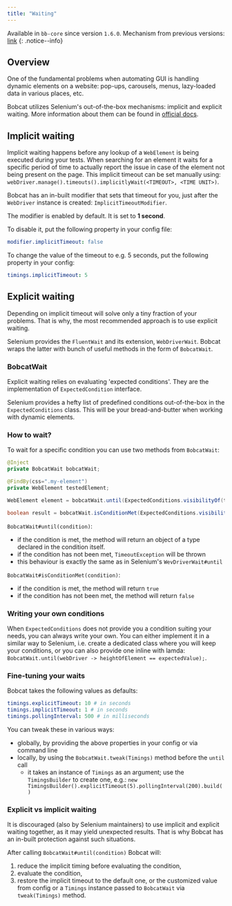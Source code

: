 ```yaml
---
title: "Waiting"
---
```


Available in `bb-core` since version `1.6.0`. Mechanism from previous versions: [link](https://github.com/wttech/bobcat/wiki/Explicit-Waits)
{: .notice--info}

## Overview
One of the fundamental problems when automating GUI is handling dynamic elements on a website: pop-ups, carousels, menus, lazy-loaded data in various places, etc.

Bobcat utilizes Selenium's out-of-the-box mechanisms: implicit and explicit waiting. More information about them can be found in [official docs](https://www.seleniumhq.org/docs/04_webdriver_advanced.jsp).  

## Implicit waiting

Implicit waiting happens before any lookup of a `WebElement` is being executed during your tests. When searching for an element it waits for a specific period of time to actually report the issue in case of the element not being present on the page.
This implicit timeout can be set manually using: `webDriver.manage().timeouts().implicitlyWait(<TIMEOUT>, <TIME UNIT>)`.

Bobcat has an in-built modifier that sets that timeout for you, just after the `WebDriver` instance is created: `ImplicitTimeoutModifier`.

The modifier is enabled by default. It is set to **1 second**.

To disable it, put the following property in your config file:
```yaml
modifier.implicitTimeout: false
```

To change the value of the timeout to e.g. 5 seconds, put the following property in your config:
```yaml
timings.implicitTimeout: 5
```

## Explicit waiting

Depending on implicit timeout will solve only a tiny fraction of your problems. That is why, the most recommended approach is to use explicit waiting.

Selenium provides the `FluentWait` and its extension, `WebDriverWait`. Bobcat wraps the latter with bunch of useful methods in the form of `BobcatWait`.

### BobcatWait

Explicit waiting relies on evaluating 'expected conditions'. They are the implementation of `ExpectedCondition` interface.

Selenium provides a hefty list of predefined conditions out-of-the-box in the `ExpectedConditions` class. This will be your bread-and-butter when working with dynamic elements.

### How to wait?

To wait for a specific condition you can use two methods from `BobcatWait`:

```java
@Inject
private BobcatWait bobcatWait;

@FindBy(css=".my-element")
private WebElement testedElement;

WebElement element = bobcatWait.until(ExpectedConditions.visibilityOf(testedElement));

boolean result = bobcatWait.isConditionMet(ExpectedConditions.visibilityOf(testedElement));
```

`BobcatWait#until(condition)`:
* if the condition is met, the method will return an object of a type declared in the condition itself.
* if the condition has not been met, `TimeoutException` will be thrown
* this behaviour is exactly the same as in Selenium's `WevDriverWait#until`

`BobcatWait#isConditionMet(condition)`:
* if the condition is met, the method will return `true`
* if the condition has not been met, the method will return `false` 

### Writing your own conditions

When `ExpectedConditions` does not provide you a condition suiting your needs, you can always write your own. You can either implement it in a similar way to Selenium, i.e. create a dedicated class where you will keep your conditions, or you can also provide one inline with lamda:
`BobcatWait.until(webDriver -> heightOfElement == expectedValue);`.

### Fine-tuning your waits

Bobcat takes the following values as defaults:

```yaml
timings.explicitTimeout: 10 # in seconds
timings.implicitTimeout: 1 # in seconds
timings.pollingInterval: 500 # in milliseconds
```

You can tweak these in various ways:
* globally, by providing the above properties in your config or via command line
* locally, by using the `BobcatWait.tweak(Timings)` method before the `until` call
    * it takes an instance of `Timings` as an argument; use the `TimingsBuilder` to create one, e.g.: `new TimingsBuilder().explicitTimeout(5).pollingInterval(200).build()`

### Explicit vs implicit waiting

It is discouraged (also by Selenium maintainers) to use implicit and explicit waiting together, as it may yield unexpected results. That is why Bobcat has an in-built protection against such situations.

After calling `BobcatWait#until(condition)` Bobcat will:
1. reduce the implicit timing before evaluating the condition,
2. evaluate the condition,
3. restore the implicit timeout to the default one, or the customized value from config or a `Timings` instance passed to `BobcatWait` via `tweak(Timings)` method. 
